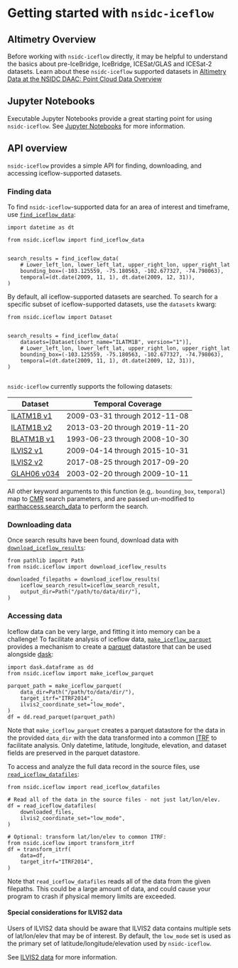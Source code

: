 # Getting started with `nsidc-iceflow`

## Altimetry Overview

Before working with `nsidc-iceflow` directly, it may be helpful to understand
the basics about pre-IceBridge, IceBridge, ICESat/GLAS and ICESat-2 datasets.
Learn about these `nsidc-iceflow` supported datasets in
[Altimetry Data at the NSIDC DAAC: Point Cloud Data Overview](./altimetry-data-overview)

## Jupyter Notebooks

Executable Jupyter Notebooks provide a great starting point for using
`nsidc-iceflow`. See [Jupyter Notebooks](./notebooks/index.md) for more
information.

## API overview

`nsidc-iceflow` provides a simple API for finding, downloading, and accessing
iceflow-supported datasets.

### Finding data

To find `nsidc-iceflow`-supported data for an area of interest and timeframe,
use [`find_iceflow_data`](nsidc.iceflow.find_iceflow_data):

```
import datetime as dt

from nsidc.iceflow import find_iceflow_data


search_results = find_iceflow_data(
    # Lower_left_lon, lower_left_lat, upper_right_lon, upper_right_lat
    bounding_box=(-103.125559, -75.180563, -102.677327, -74.798063),
    temporal=(dt.date(2009, 11, 1), dt.date(2009, 12, 31)),
)
```

By default, all iceflow-supported datasets are searched. To search for a
specific subset of iceflow-supported datasets, use the `datasets` kwarg:

```
from nsidc.iceflow import Dataset


search_results = find_iceflow_data(
    datasets=[Dataset(short_name="ILATM1B", version="1")],
    # Lower_left_lon, lower_left_lat, upper_right_lon, upper_right_lat
    bounding_box=(-103.125559, -75.180563, -102.677327, -74.798063),
    temporal=(dt.date(2009, 11, 1), dt.date(2009, 12, 31)),
)
```

```{include} ../supported_datasets

```

`nsidc-iceflow` currently supports the following datasets:

| Dataset                                                  | Temporal Coverage             |
| -------------------------------------------------------- | ----------------------------- |
| [ILATM1B v1](https://nsidc.org/data/ilatm1b/versions/1)  | 2009-03-31 through 2012-11-08 |
| [ILATM1B v2](https://nsidc.org/data/ilatm1b/versions/2)  | 2013-03-20 through 2019-11-20 |
| [BLATM1B v1](https://nsidc.org/data/blatm1b/versions/1)  | 1993-06-23 through 2008-10-30 |
| [ILVIS2 v1](https://nsidc.org/data/ilvis2/versions/1)    | 2009-04-14 through 2015-10-31 |
| [ILVIS2 v2](https://nsidc.org/data/ilvis2/versions/2)    | 2017-08-25 through 2017-09-20 |
| [GLAH06 v034](https://nsidc.org/data/glah06/versions/34) | 2003-02-20 through 2009-10-11 |

All other keyword arguments to this function (e.g,. `bounding_box`, `temporal`)
map to [CMR](https://cmr.earthdata.nasa.gov/search/site/docs/search/api.html)
search parameters, and are passed un-modified to
[earthaccess.search_data](https://earthaccess.readthedocs.io/en/latest/user-reference/api/api/#earthaccess.api.search_data)
to perform the search.

### Downloading data

Once search results have been found, download data with
[`download_iceflow_results`](nsidc.iceflow.download_iceflow_results):

```
from pathlib import Path
from nsidc.iceflow import download_iceflow_results

downloaded_filepaths = download_iceflow_results(
    iceflow_search_result=iceflow_search_result,
    output_dir=Path("/path/to/data/dir/"),
)
```

### Accessing data

Iceflow data can be very large, and fitting it into memory can be a challenge!
To facilitate analysis of iceflow data,
[`make_iceflow_parquet`](nsidc.iceflow.make_iceflow_parquet) provides a
mechanism to create a [parquet](https://parquet.apache.org/docs/overview/)
datastore that can be used alongside [dask](https://www.dask.org/):

```
import dask.dataframe as dd
from nsidc.iceflow import make_iceflow_parquet

parquet_path = make_iceflow_parquet(
    data_dir=Path("/path/to/data/dir/"),
    target_itrf="ITRF2014",
    ilvis2_coordinate_set="low_mode",
)
df = dd.read_parquet(parquet_path)
```

Note that `make_iceflow_parquet` creates a parquet datastore for the data in the
provided `data_dir` with the data transformed into a common
[ITRF](https://itrf.ign.fr/) to facilitate analysis. Only datetime, latitude,
longitude, elevation, and dataset fields are preserved in the parquet datastore.

To access and analyze the full data record in the source files, use
[`read_iceflow_datafiles`](nsidc.iceflow.read_iceflow_datafiles):

```
from nsidc.iceflow import read_iceflow_datafiles

# Read all of the data in the source files - not just lat/lon/elev.
df = read_iceflow_datafiles(
    downloaded_files,
    ilvis2_coordinate_set="low_mode",
)

# Optional: transform lat/lon/elev to common ITRF:
from nsidc.iceflow import transform_itrf
df = transform_itrf(
    data=df,
    target_itrf="ITRF2014",
)
```

Note that `read_iceflow_datafiles` reads all of the data from the given
filepaths. This could be a large amount of data, and could cause your program to
crash if physical memory limits are exceeded.

#### Special considerations for ILVIS2 data

Users of ILVIS2 data should be aware that ILVIS2 data contains multiple sets of
lat/lon/elev that may be of interest. By default, the `low_mode` set is used as
the primary set of latitude/longitude/elevation used by `nsidc-iceflow`.

See [ILVIS2 data](./altimetry-data-overview.md#ilvis2-data) for more
information.
